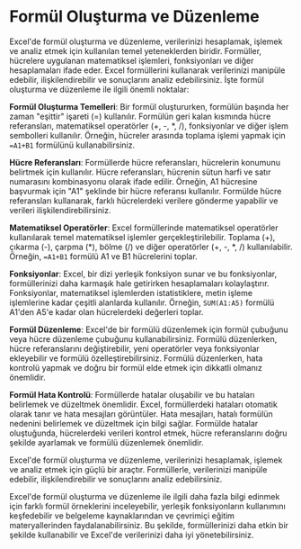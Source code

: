 # Formül Oluşturma ve Düzenleme

Excel'de formül oluşturma ve düzenleme, verilerinizi hesaplamak, işlemek ve analiz etmek için kullanılan temel yeteneklerden biridir. Formüller, hücrelere uygulanan matematiksel işlemleri, fonksiyonları ve diğer hesaplamaları ifade eder. Excel formüllerini kullanarak verilerinizi manipüle edebilir, ilişkilendirebilir ve sonuçlarını analiz edebilirsiniz. İşte formül oluşturma ve düzenleme ile ilgili önemli noktalar:

**Formül Oluşturma Temelleri**: Bir formül oluştururken, formülün başında her zaman "eşittir" işareti (=) kullanılır. Formülün geri kalan kısmında hücre referansları, matematiksel operatörler (+, -, *, /), fonksiyonlar ve diğer işlem sembolleri kullanılır. Örneğin, hücreler arasında toplama işlemi yapmak için `=A1+B1` formülünü kullanabilirsiniz.

**Hücre Referansları**: Formüllerde hücre referansları, hücrelerin konumunu belirtmek için kullanılır. Hücre referansları, hücrenin sütun harfi ve satır numarasını kombinasyonu olarak ifade edilir. Örneğin, A1 hücresine başvurmak için "A1" şeklinde bir hücre referansı kullanılır. Formülde hücre referansları kullanarak, farklı hücrelerdeki verilere gönderme yapabilir ve verileri ilişkilendirebilirsiniz.

**Matematiksel Operatörler**: Excel formüllerinde matematiksel operatörler kullanılarak temel matematiksel işlemler gerçekleştirilebilir. Toplama (+), çıkarma (-), çarpma (*), bölme (/) ve diğer operatörler (+, -, *, /) kullanılabilir. Örneğin, `=A1+B1` formülü A1 ve B1 hücrelerini toplar.

**Fonksiyonlar**: Excel, bir dizi yerleşik fonksiyon sunar ve bu fonksiyonlar, formüllerinizi daha karmaşık hale getirirken hesaplamaları kolaylaştırır. Fonksiyonlar, matematiksel işlemlerden istatistiklere, metin işleme işlemlerine kadar çeşitli alanlarda kullanılır. Örneğin, `SUM(A1:A5)` formülü A1'den A5'e kadar olan hücrelerdeki değerleri toplar.

**Formül Düzenleme**: Excel'de bir formülü düzenlemek için formül çubuğunu veya hücre düzenleme çubuğunu kullanabilirsiniz. Formülü düzenlerken, hücre referanslarını değiştirebilir, yeni operatörler veya fonksiyonlar ekleyebilir ve formülü özelleştirebilirsiniz. Formülü düzenlerken, hata kontrolü yapmak ve doğru bir formül elde etmek için dikkatli olmanız önemlidir.

**Formül Hata Kontrolü**: Formüllerde hatalar oluşabilir ve bu hataları belirlemek ve düzeltmek önemlidir. Excel, formüllerdeki hataları otomatik olarak tanır ve hata mesajları görüntüler. Hata mesajları, hatalı formülün nedenini belirlemek ve düzeltmek için bilgi sağlar. Formülde hatalar oluştuğunda, hücrelerdeki verileri kontrol etmek, hücre referanslarını doğru şekilde ayarlamak ve formülü düzenlemek önemlidir.

Excel'de formül oluşturma ve düzenleme, verilerinizi hesaplamak, işlemek ve analiz etmek için güçlü bir araçtır. Formüllerle, verilerinizi manipüle edebilir, ilişkilendirebilir ve sonuçlarını analiz edebilirsiniz.

Excel'de formül oluşturma ve düzenleme ile ilgili daha fazla bilgi edinmek için farklı formül örneklerini inceleyebilir, yerleşik fonksiyonların kullanımını keşfedebilir ve belgeleme kaynaklarından ve çevrimiçi eğitim materyallerinden faydalanabilirsiniz. Bu şekilde, formüllerinizi daha etkin bir şekilde kullanabilir ve Excel'de verilerinizi daha iyi yönetebilirsiniz.